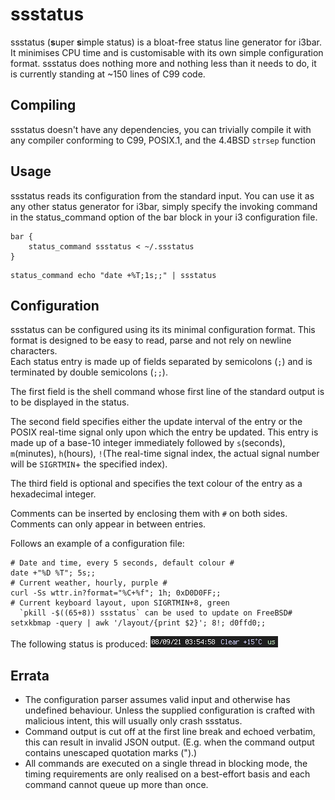 # ssstatus
ssstatus (**s**uper **s**imple status) is a bloat-free status line generator for i3bar. It minimises CPU time and is customisable with its own simple configuration format. ssstatus does nothing more and nothing less than it needs to do, it is currently standing at ~150 lines of C99 code.

## Compiling
ssstatus doesn't have any dependencies, you can trivially compile it with any compiler conforming to C99, POSIX.1, and the 4.4BSD `strsep` function

## Usage
ssstatus reads its configuration from the standard input. You can use it as any other status generator for i3bar, simply specify the invoking command in the status_command option of the bar block in your i3 configuration file.
```
bar {
    status_command ssstatus < ~/.ssstatus
}
```
```
status_command echo "date +%T;1s;;" | ssstatus
```

## Configuration
ssstatus can be configured using its its minimal configuration format.
This format is designed to be easy to read, parse and not rely on newline characters.  
Each status entry is made up of fields separated by semicolons (`;`) and is terminated by double semicolons (`;;`).

The first field is the shell command whose first line of the standard output is to be displayed in the status. 

The second field specifies either the update interval of the entry or the POSIX real-time signal only upon which the entry be updated. This entry is made up of a base-10 integer immediately followed by `s`(seconds), `m`(minutes), `h`(hours), `!`(The real-time signal index, the actual signal number will be `SIGRTMIN`+ the specified index).

The third field is optional and specifies the text colour of the entry as a hexadecimal integer.

Comments can be inserted by enclosing them with `#` on both sides. Comments can only appear in between entries.

Follows an example of a configuration file:
```
# Date and time, every 5 seconds, default colour #
date +"%D %T"; 5s;;
# Current weather, hourly, purple #
curl -Ss wttr.in?format="%C+%f"; 1h; 0xD0D0FF;;
# Current keyboard layout, upon SIGRTMIN+8, green 
  `pkill -$((65+8)) ssstatus` can be used to update on FreeBSD#
setxkbmap -query | awk '/layout/{print $2}'; 8!; d0ffd0;;
```
The following status is produced:
![A screenshot of the resulting status bar](screen1.png)

## Errata
- The configuration parser assumes valid input and otherwise has undefined behaviour. Unless the supplied configuration is crafted with malicious intent, this will usually only crash ssstatus.
- Command output is cut off at the first line break and echoed verbatim, this can result in invalid JSON output. (E.g. when the command output contains unescaped quotation marks (").)
- All commands are executed on a single thread in blocking mode, the timing requirements are only realised on a best-effort basis and each command cannot queue up more than once.
